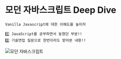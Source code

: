 # 모던 자바스크립트 Deep Dive

```text
Vanilla Javascript에 대한 이해도를 높이자

1️⃣ JavaScript를 공부하면서 놓쳤던 부분!!
2️⃣ 기술면접 질문으로 한번이라도 받아본 내용!!
```

![모던 자바스크립트](https://user-images.githubusercontent.com/43946794/201882763-f59dd0ae-ada9-4662-a98f-3c0f0a908bf9.png)
